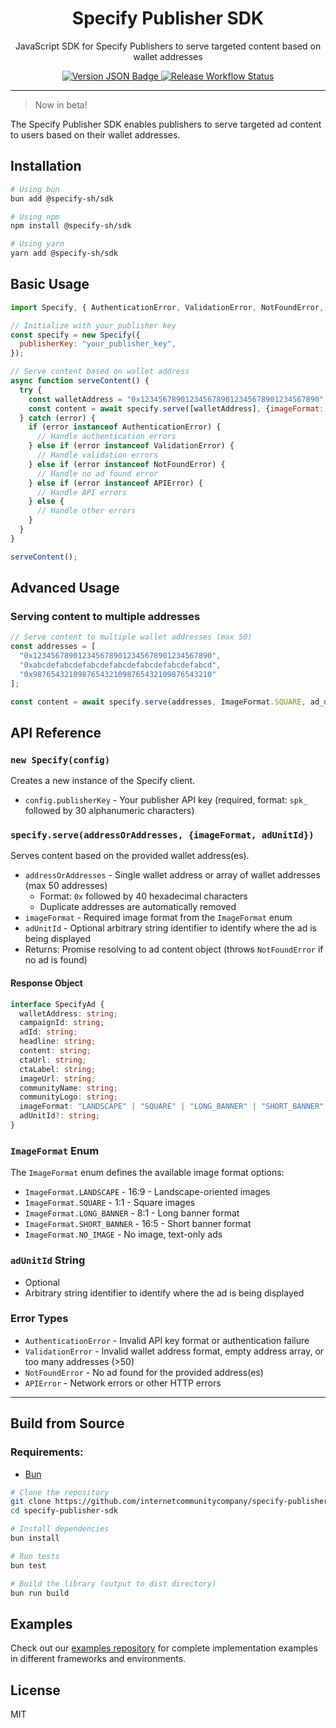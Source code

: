 <div align="center">
  <h1>Specify Publisher SDK</h1>

  <p>
    JavaScript SDK for Specify Publishers to serve targeted content based on wallet addresses
  </p>

  <div>
  <a href="https://github.com/InternetCommunityCompany/specify-publisher-sdk">
     <img alt="Version JSON Badge" src="https://img.shields.io/badge/dynamic/json?url=https%3A%2F%2Fraw.githubusercontent.com%2Finternetcommunitycompany%2Fspecify-publisher-sdk%2Fmain%2Fpackage.json&query=%24.version&label=Version">
    </a>
    <a href="https://github.com/InternetCommunityCompany/specify-publisher-sdk">
     <img alt="Release Workflow Status" src="https://img.shields.io/github/actions/workflow/status/internetcommunitycompany/specify-publisher-sdk/release.yml?style=flat&label=Release">
    </a>
  </div>
</div>

---

> Now in beta!

The Specify Publisher SDK enables publishers to serve targeted ad content to users based on their wallet addresses.

## Installation

```bash
# Using bun
bun add @specify-sh/sdk

# Using npm
npm install @specify-sh/sdk

# Using yarn
yarn add @specify-sh/sdk

```

## Basic Usage

```js
import Specify, { AuthenticationError, ValidationError, NotFoundError, APIError, ImageFormat } from "@specify-sh/sdk";

// Initialize with your publisher key
const specify = new Specify({
  publisherKey: "your_publisher_key",
});

// Serve content based on wallet address
async function serveContent() {
  try {
    const walletAddress = "0x1234567890123456789012345678901234567890";
    const content = await specify.serve([walletAddress], {imageFormat: ImageFormat.LANDSCAPE, adUnitId: "header-banner-1"});
  } catch (error) {
    if (error instanceof AuthenticationError) {
      // Handle authentication errors
    } else if (error instanceof ValidationError) {
      // Handle validation errors
    } else if (error instanceof NotFoundError) {
      // Handle no ad found error
    } else if (error instanceof APIError) {
      // Handle API errors
    } else {
      // Handle other errors
    }
  }
}

serveContent();
```

## Advanced Usage

### Serving content to multiple addresses

```js
// Serve content to multiple wallet addresses (max 50)
const addresses = [
  "0x1234567890123456789012345678901234567890",
  "0xabcdefabcdefabcdefabcdefabcdefabcdefabcd",
  "0x9876543210987654321098765432109876543210"
];

const content = await specify.serve(addresses, ImageFormat.SQUARE, ad_unit_id);
```

## API Reference

### `new Specify(config)`

Creates a new instance of the Specify client.

- `config.publisherKey` - Your publisher API key (required, format: `spk_` followed by 30 alphanumeric characters)

### `specify.serve(addressOrAddresses, {imageFormat, adUnitId})`

Serves content based on the provided wallet address(es).

- `addressOrAddresses` - Single wallet address or array of wallet addresses (max 50 addresses)
  - Format: `0x` followed by 40 hexadecimal characters
  - Duplicate addresses are automatically removed
- `imageFormat` - Required image format from the `ImageFormat` enum
- `adUnitId` - Optional arbitrary string identifier to identify where the ad is being displayed
- Returns: Promise resolving to ad content object (throws `NotFoundError` if no ad is found)

#### Response Object

```typescript
interface SpecifyAd {
  walletAddress: string;
  campaignId: string;
  adId: string;
  headline: string;
  content: string;
  ctaUrl: string;
  ctaLabel: string;
  imageUrl: string;
  communityName: string;
  communityLogo: string;
  imageFormat: "LANDSCAPE" | "SQUARE" | "LONG_BANNER" | "SHORT_BANNER" | "NO_IMAGE";  
  adUnitId?: string;
}
```

### `ImageFormat` Enum

The `ImageFormat` enum defines the available image format options:

- `ImageFormat.LANDSCAPE` - 16:9 - Landscape-oriented images
- `ImageFormat.SQUARE` - 1:1 - Square images
- `ImageFormat.LONG_BANNER` - 8:1 - Long banner format
- `ImageFormat.SHORT_BANNER` - 16:5 - Short banner format
- `ImageFormat.NO_IMAGE` - No image, text-only ads

### `adUnitId` String
- Optional
- Arbitrary string identifier to identify where the ad is being displayed

### Error Types

- `AuthenticationError` - Invalid API key format or authentication failure
- `ValidationError` - Invalid wallet address format, empty address array, or too many addresses (>50)
- `NotFoundError` - No ad found for the provided address(es)
- `APIError` - Network errors or other HTTP errors

---

## Build from Source

### Requirements:

- [Bun](https://bun.sh)

```bash
# Clone the repository
git clone https://github.com/internetcommunitycompany/specify-publisher-sdk.git
cd specify-publisher-sdk

# Install dependencies
bun install

# Run tests
bun test

# Build the library (output to dist directory)
bun run build
```

## Examples

Check out our [examples repository](https://github.com/InternetCommunityCompany/specify-publisher-sdk-examples) for complete implementation examples in different frameworks and environments.

## License

MIT